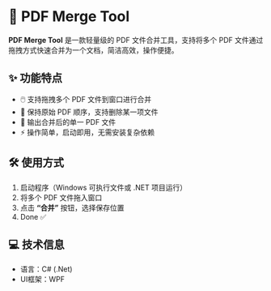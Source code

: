 # 📎 PDF Merge Tool

**PDF Merge Tool** 是一款轻量级的 PDF 文件合并工具，支持将多个 PDF 文件通过拖拽方式快速合并为一个文档，简洁高效，操作便捷。

## ✨ 功能特点

- 🖱️ 支持拖拽多个 PDF 文件到窗口进行合并
- 📄 保持原始 PDF 顺序，支持删除某一项文件
- 📁 输出合并后的单一 PDF 文件
- ⚡ 操作简单，启动即用，无需安装复杂依赖

## 🛠️ 使用方式

1. 启动程序（Windows 可执行文件或 .NET 项目运行）
2. 将多个 PDF 文件拖入窗口
3. 点击 **“合并”** 按钮，选择保存位置
4. Done ✅

## 💻 技术信息

- 语言：C# (.Net)
- UI框架：WPF



